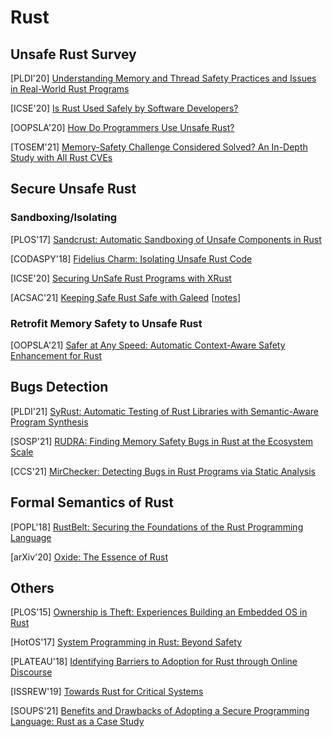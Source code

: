 # Rust

## Unsafe Rust Survey
[PLDI'20] [Understanding Memory and Thread Safety Practices and Issues in
Real-World Rust Programs](https://cseweb.ucsd.edu/~yiying/RustStudy-PLDI20.pdf)

[ICSE'20] [Is Rust Used Safely by Software
Developers?](https://dl.acm.org/doi/abs/10.1145/3377811.3380413)

[OOPSLA'20] [How Do Programmers Use Unsafe
Rust?](https://www.cs.ubc.ca/~alexsumm/papers/AstrauskasMathejaPoliMuellerSummers20.pdf)

[TOSEM'21] [Memory-Safety Challenge Considered Solved? An In-Depth Study with
All Rust CVEs](https://dl.acm.org/doi/10.1145/3466642?sid=SCITRUS)

## Secure Unsafe Rust
### Sandboxing/Isolating
[PLOS'17] [Sandcrust: Automatic Sandboxing of Unsafe Components in
Rust](https://www.lamowski.net/docs/plos2017-lamowski-rust-sandboxing-paper.pdf)

[CODASPY'18] [Fidelius Charm: Isolating Unsafe Rust Code](https://almohri.io/papers/fc.pdf)

[ICSE'20] [Securing UnSafe Rust Programs with
XRust](https://peimingliu.github.io/asset/pic/icse-paper1026.pdf)

[ACSAC'21] [Keeping Safe Rust Safe with Galeed](http://web.mit.edu/ha22286/www/papers/ACSAC21.pdf)
[[notes](notes/pl/2021-Galeed-ACSAC21.md)]

### Retrofit Memory Safety to Unsafe Rust
[OOPSLA'21] [Safer at Any Speed: Automatic Context-Aware Safety Enhancement for
Rust](http://www.amitlevy.com/papers/nader-oopsla21.pdf)

## Bugs Detection
[PLDI'21] [SyRust: Automatic Testing of Rust Libraries with Semantic-Aware
Program Synthesis](https://dl.acm.org/doi/pdf/10.1145/3453483.3454084)

[SOSP'21] [RUDRA: Finding Memory Safety Bugs in Rust at the Ecosystem
Scale](https://dl.acm.org/doi/10.1145/3477132.3483570)

[CCS'21] [MirChecker: Detecting Bugs in Rust Programs via Static
Analysis](https://www.cse.cuhk.edu.hk/~cslui/PUBLICATION/CCS2021.pdf)

## Formal Semantics of Rust
[POPL'18] [RustBelt: Securing the Foundations of the Rust Programming
Language](https://plv.mpi-sws.org/rustbelt/popl18/paper.pdf)

[arXiv'20] [Oxide: The Essence of Rust](https://arxiv.org/pdf/1903.00982.pdf)

## Others
[PLOS'15] [Ownership is Theft: Experiences Building an Embedded OS in
Rust](https://patpannuto.com/pubs/levy15ownership.pdf)

[HotOS'17] [System Programming in Rust: Beyond
Safety](https://www.ics.uci.edu/~aburtsev/doc/crust-hotos17.pdf)

[PLATEAU'18] [Identifying Barriers to Adoption for Rust through Online
Discourse](https://drops.dagstuhl.de/opus/volltexte/2019/10195/pdf/OASIcs-PLATEAU-2018-5.pdf)

[ISSREW'19] [Towards Rust for Critical Systems](https://ieeexplore.ieee.org/document/8990314)

[SOUPS'21] [Benefits and Drawbacks of Adopting a Secure Programming Language:
Rust as a Case Study](https://www.cs.umd.edu/~mwh/papers/rust-adoption.pdf)
